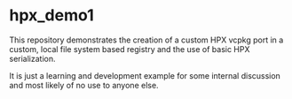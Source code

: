 # hpx_demo1

This repository demonstrates the creation of a custom HPX vcpkg port in a custom, 
local file system based registry and the use of basic HPX serialization.

It is just a learning and development example for some internal discussion and 
most likely of no use to anyone else.




